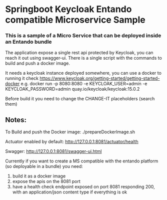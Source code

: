 # Springboot Keycloak Entando compatible Microservice Sample

### This is a sample of a Micro Service that can be deployed inside an Entando bundle

The application expose a single rest api protected by Keycloak, you can reach it out using swagger-ui.
There is a single script with the commands to build and push a docker image.

It needs a keycloak instance deployed somewhere, you can use a docker to running it
check https://www.keycloak.org/getting-started/getting-started-docker
e.g. docker run -p 8080:8080 -e KEYCLOAK_USER=admin -e KEYCLOAK_PASSWORD=admin quay.io/keycloak/keycloak:15.0.2

Before build it you need to change the CHANGE-IT placeholders (search them)

## Notes:
To Build and push the Docker image:
./prepareDockerImage.sh

Actuator enabled by default:
http://127.0.0.1:8081/actuator/health

Swagger:
http://127.0.0.1:8081/swagger-ui.html

Currently if you want to create a MS compatible with the entando platform (so deployable in a bundle) you need:
1. build it as a docker image
2. expose the apis on the 8081 port
3. have a health check endpoint exposed on port 8081 responding 200, with an application/json content type if everything is ok 



